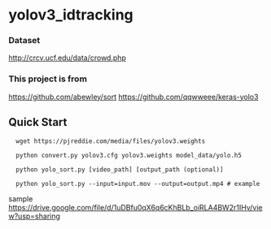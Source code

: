 # yolov3_idtracking

### Dataset
http://crcv.ucf.edu/data/crowd.php

### This project is from
https://github.com/abewley/sort
https://github.com/qqwweee/keras-yolo3

## Quick Start
```
  wget https://pjreddie.com/media/files/yolov3.weights
  
  python convert.py yolov3.cfg yolov3.weights model_data/yolo.h5
  
  python yolo_sort.py [video_path] [output_path (optional)]
  
  python yolo_sort.py --input=input.mov --output=output.mp4 # example
```
sample
https://drive.google.com/file/d/1uDBfu0qX6q6cKhBLb_oiRLA4BW2r1IHv/view?usp=sharing


